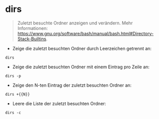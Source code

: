 # dirs

> Zuletzt besuchte Ordner anzeigen und verändern.
> Mehr Informationen: <https://www.gnu.org/software/bash/manual/bash.html#Directory-Stack-Builtins>.

- Zeige die zuletzt besuchten Ordner durch Leerzeichen getrennt an:

`dirs`

- Zeige die zuletzt besuchten Ordner mit einem Eintrag pro Zeile an:

`dirs -p`

- Zeige den N-ten Eintrag der zuletzt besuchten Ordner an:

`dirs +{{N}}`

- Leere die Liste der zuletzt besuchten Ordner:

`dirs -c`
